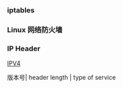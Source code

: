 ### iptables

### Linux 网络防火墙

### IP Header

[IPV4](http://www.tutorialspoint.com/ipv4/index.htm)  

版本号| header length | type of service

